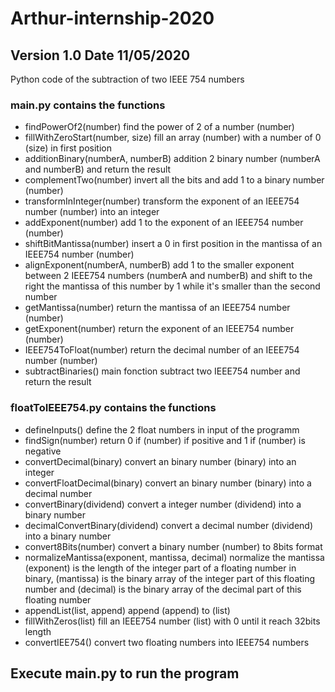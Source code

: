 # Arthur-internship-2020

## Version 1.0 Date 11/05/2020
Python code of the subtraction of two IEEE 754 numbers

### main.py contains the functions
* findPowerOf2(number) find the power of 2 of a number (number)
* fillWithZeroStart(number, size) fill an array (number) with a number of 0 (size) in first position
* additionBinary(numberA, numberB) addition 2 binary number (numberA and numberB) and return the result 
* complementTwo(number) invert all the bits and add 1 to a binary number (number)
* transformInInteger(number) transform the exponent of an IEEE754 number (number) into an integer
* addExponent(number) add 1 to the exponent of an IEEE754 number (number)
* shiftBitMantissa(number) insert a 0 in first position in the mantissa of an IEEE754 number (number)
* alignExponent(numberA, numberB) add 1 to the smaller exponent between 2 IEEE754 numbers (numberA and numberB) and shift to the right the mantissa of this number by 1 while it's smaller than the second number
* getMantissa(number) return the mantissa of an IEEE754 number (number)
* getExponent(number) return the exponent of an IEEE754 number (number)
* IEEE754ToFloat(number) return the decimal number of an IEEE754 number (number)
* subtractBinaries() main fonction subtract two IEEE754 number and return the result

### floatToIEEE754.py contains the functions 
* defineInputs() define the 2 float numbers in input of the programm
* findSign(number) return 0 if (number) if positive and 1 if (number) is negative
* convertDecimal(binary) convert an binary number (binary) into an integer
* convertFloatDecimal(binary) convert an binary number (binary) into a decimal number
* convertBinary(dividend) convert a integer number (dividend) into a binary number
* decimalConvertBinary(dividend) convert a decimal number (dividend) into a binary number
* convert8Bits(number) convert a binary number (number) to 8bits format
* normalizeMantissa(exponent, mantissa, decimal) normalize the mantissa (exponent) is the length of the integer part of a floating number in binary, (mantissa) is the binary array of the integer part of this floating number and (decimal) is the binary array of the decimal part of this floating number
* appendList(list, append) append (append) to (list)
* fillWithZeros(list) fill an IEEE754 number (list) with 0 until it reach 32bits length
* convertIEE754() convert two floating numbers into IEEE754 numbers

## Execute main.py to run the program